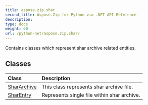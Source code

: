 ```yaml
---
title: aspose.zip.shar
second_title: Aspose.Zip for Python via .NET API Reference
description: 
type: docs
weight: 60
url: /python-net/aspose.zip.shar/
---
```



Contains classes which represent shar archive related entities.

## Classes
| Class | Description |
| :- | :- |
|[SharArchive](/zip/python-net/aspose.zip.shar/shararchive/)|This class represents shar archive file.|
|[SharEntry](/zip/python-net/aspose.zip.shar/sharentry/)|Represents single file within shar archive.|
